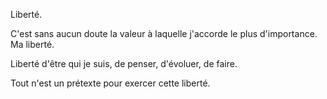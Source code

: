 Liberté.

C'est sans aucun doute la valeur à laquelle j'accorde le plus d'importance. Ma liberté.

Liberté d'être qui je suis, de penser, d'évoluer, de faire.

Tout n'est un prétexte pour exercer cette liberté.
